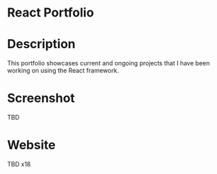 # React Portfolio

# Description
This portfolio showcases current and ongoing projects that I have been working on using the React framework.

# Screenshot
TBD
# Website
TBD x18